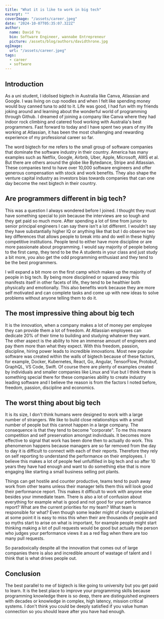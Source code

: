 ```yaml
---
title: "What it is like to work in big tech"
excerpt: ""
coverImage: "/assets/career.jpeg"
date: "2024-10-07T05:35:07.322Z"
author:
  name: David Yu
  bio: Software Engineer, wannabe Entrepreneur
  picture: /assets/blog/authors/davidthrone.jpg
ogImage:
  url: "/assets/career.jpeg"
tags:
  - career
  - software
---
```


## Introduction

As a uni student, I idolised bigtech in Australia like Canva, Atlassian and Google. I was living on cup noodles and when I felt like spending money would buy canned tuna to add to it. Life was good, I had fun with my friends joking around and learning about the wonderful world of programming through Github. I dreamed of joining a company like Canva where they had indoor rock climbing and catered food working with Australia's best programmers. Fast forward to today and I have spent two years of my life working at Atlassian, it has been the most challenging and rewarding experience of my professional career so far.

The word bigtech for me refers to the small group of software companies that dominate the software industry in their country. America has many examples such as Netflix, Google, Airbnb, Uber, Apple, Microsoft, AWS et al. But there are others around the globe like Bytedance, Stripe and Atlassian. These companies tend to have over 10,000 software engineers and offer generous compensation with stock and work benefits. They also shape the venture capital industry as investors bias towards companies that can one day become the next bigtech in their country.

## Are programmers different in big tech?

This was a question I always wondered before I joined. I thought they must have something special to join because the interviews are so tough and they get paid so much more. After spending a lot of time from junior to senior principal engineers I can say there isn't a lot different. I wouldn't say they have substantially higher IQ or anything like that but I do observe two key differences that allows people to break into and do well in these highly competitive institutions. People tend to either have more discipline or are more passionate about programming. I would say majority of people belong to the first camp, they tend to be the A students in your class and just study a bit more, you also get the odd programming enthusiast and they tend to be the best programmers.

I will expand a bit more on the first camp which makes up the majority of people in big tech. By being more disciplined or squared away this manifests itself in other facets of life, they tend to be healthier both physically and emotionally. This also benefits work because they are more self motivated and can complete tasks and come up with new ideas to solve problems without anyone telling them to do it.

## The most impressive thing about big tech

It is the innovation, when a company makes a lot of money per employee they can provide them a lot of freedom. At Atlassian employees can dedicate 20% of their time to building and studying whatever they want. The other aspect is the ability to hire an immense amount of engineers and pay them more than what they expect. With this freedom, passion, discipline, hiring power leads to incredible innovations. Most new popular software was created within the walls of bigtech because of these factors, for example, Docker, Kubernetes, React, Go, Angular, TensorFlow, Protobuf, GraphQL, VS Code, Swift. Of course there are plenty of examples created by individuals and smaller companies like Linux and Vue but I think there is something special there for these companies ability to create industry leading software and I believe the reason is from the factors I noted before, freedom, passion, discipline and economics.

## The worst thing about big tech

It is its size, I don't think humans were designed to work with a large number of strangers. We like to build close relationships with a small number of people but this cannot happen in a large company. The consequence is that they tend to become "corporate". To me this means competition and self preservation amongst individuals. It becomes more effective to signal that work has been done then to actually do work. This phenomenon happens because managers are so far removed from the day to day it is difficult to connect with each of their reports. Therefore they rely on self reporting to understand the performance on their employees. I believe this makes a lot of people feel unfulfilled in big tech and so after 10 years they have had enough and want to do something else that is more engaging like starting a small business selling pot plants.

Things can get hostile and counter productive, teams tend to push away work from other teams unless their manager tells them this will look good their performance report. This makes it difficult to work with anyone else besides your immediate team. There is also a lot of confusion about everything for example what is good and not good for your performance report? What are the current priorities for my team? What team is responsible for what? Even though some leader might of clearly explained it at some point it is easy to miss this when their are thousands of people and so myths start to arise on what is important, for example people might start thinking making a lot of pull requests would be good but actually the person who judges your performance views it as a red flag when there are too many pull requests.

So paradoxically despite all the innovation that comes out of large companies there is also and incredible amount of wastage of talent and I think that is what drives people out.

## Conclusion

The best parallel to me of bigtech is like going to university but you get paid to learn. It is the best place to improve your programming skills because programming knowledge there is so deep, there are distinguished engineers with decades or knowledge in complex, high latency, mission critical systems. I don't think you could be deeply satisfied if you value human connection so you should leave after you have had enough.
